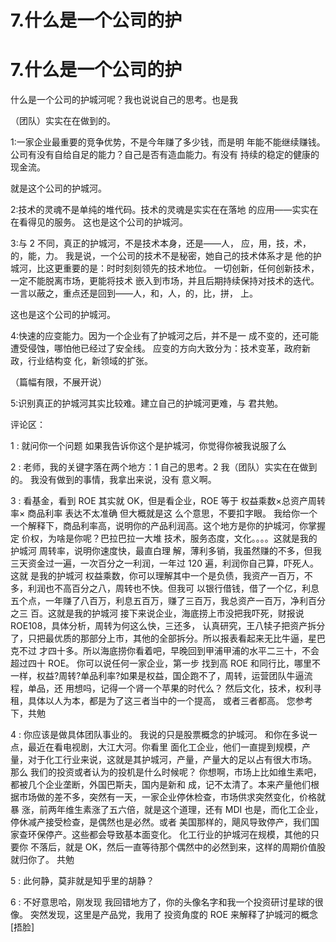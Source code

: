 # 7.什么是一个公司的护

# 7.什么是一个公司的护

什么是一个公司的护城河呢？我也说说自己的思考。也是我

（团队）实实在在做到的。

1:一家企业最重要的竞争优势，不是今年赚了多少钱，而是明 年能不能继续赚钱。 公司有没有自给自足的能力？自己是否有造血能力。有没有 持续的稳定的健康的现金流。

就是这个公司的护城河。

2:技术的灵魂不是单纯的堆代码。技术的灵魂是实实在在落地 的应用——实实在在看得见的服务。 这也是这个公司的护城河。

3:与 2 不同，真正的护城河，不是技术本身，还是——人， 应，用，技，术，的，能，力。 我是说，一个公司的技术不是秘密，她自己的技术体系才是 他的护城河，比这更重要的是：时时刻刻领先的技术地位。 一切创新，任何创新技术，一定不能脱离市场，更能将技术 嵌入到市场，并且后期持续保持对技术的迭代。 一言以蔽之，重点还是回到——人，和，人，的，比，拼， 上。

这也是这个公司的护城河。

4:快速的应变能力。因为一个企业有了护城河之后，并不是一 成不变的，还可能遭受侵蚀，哪怕他已经过了安全线。 应变的方向大致分为：技术变革，政府新政，行业结构变 化，新领域的扩张。

（篇幅有限，不展开说）

5:识别真正的护城河其实比较难。建立自己的护城河更难，与 君共勉。

评论区：

1 : 就问你一个问题 如果我告诉你这个是护城河，你觉得你被我说服了么

2 : 老师，我的关键字落在两个地方：1 自己的思考。2 我（团队）实实在在做到的。 我没有做到的事情，我拿出来说，没有 意义啊。

3 : 看基金，看到 ROE 其实就 OK，但是看企业，ROE 等于 权益乘数×总资产周转率× 商品利率 表达不太准确 但大概就是这 么个意思，不要扣字眼。 我给你一个一个解释下，商品利率高，说明你的产品利润高。这个地方是你的护城河，你掌握定 价权，为啥是你呢？巴拉巴拉一大堆 技术，服务态度，文化。。。。这就是我的护城河 周转率，说明你速度快，最直白理 解，薄利多销，我虽然赚的不多，但我三天资金过一遍，一次百分之一利润，一年过 120 遍，利润你自己算，吓死人。这就 是我的护城河 权益乘数，你可以理解其中一个是负债，我资产一百万，不多，利润也不高百分之八，周转也不快。但我可 以银行借钱，借了一个亿，利息五个点，一年赚了八百万，利息五百万，赚了三百万，我总资产一百万，净利百分之三 百。这就是我的护城河 接下来说企业，海底捞上市没把我吓死，财报说 ROE108，具体分析，周转为何这么快，三还多， 认真研究，王八犊子把资产拆分了，只把最优质的那部分上市，其他的全部拆分。所以报表看起来无比牛逼，星巴克不过 才四十多。所以海底捞你看着吧，早晚回到甲浦甲浦的水平二三十，不会超过四十 ROE。 你可以说任何一家企业，第一步 找到高 ROE 和同行比，哪里不一样，权益?周转?单品利率?如果是权益，国企跑不了，周转，运营团队牛逼流程，单品，还 用想吗，记得一个肾一个苹果的时代么？ 然后文化，技术，权利寻租，具体以人为本，都是为了这三者当中的一个提高， 或者三者都高。 您参考下，共勉

4 : 你应该是做具体团队事业的。 我说的只是股票概念的护城河。 和你在多说一点，最近在看电视剧，大江大河。你看里 面化工企业，他们一直提到规模，产量，对于化工行业来说，这就是其护城河，产量，产量大的足以占有很大市场。 那么 我们的投资或者认为的投机是什么时候呢？ 你想啊，市场上比如维生素吧，都被几个企业垄断，外国巴斯夫，国内是新和 成，记不太清了。本来产量他们根据市场做的差不多，突然有一天，一家企业停休检查，市场供求突然变化，价格就暴 涨，前两年维生素涨了五六倍，就是这个道理，还有 MDI 也是，而化工企业，停休减产接受检查，是偶然也是必然。或者 美国那样的，飓风导致停产，我们国家查环保停产。这些都会导致基本面变化。 化工行业的护城河在规模，其他的只要你 不落后，就是 OK，然后一直等待那个偶然中的必然到来，这样的周期价值股就归你了。 共勉

5 : 此何静，莫非就是知乎里的胡静？

6 : 不好意思哈，刚发现 我回错地方了，你的头像名字和我一个投资研讨星球的很像。 突然发现，这里是产品党，我用了 投资角度的 ROE 来解释了护城河的概念 [捂脸]